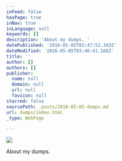 ```yaml
---
inFeed: false
hasPage: true
inNav: true
inLanguage: null
keywords: []
description: 'About my dumps. '
datePublished: '2016-05-05T03:47:52.343Z'
dateModified: '2016-05-05T03:46:41.166Z'
title: ''
author: []
authors: []
publisher:
  name: null
  domain: null
  url: null
  favicon: null
starred: false
sourcePath: _posts/2016-05-05-dumps.md
url: dumps/index.html
_type: WebPage

---
```

![](https://the-grid-user-content.s3-us-west-2.amazonaws.com/18b00f33-39df-4cd3-9043-86b086394d4a.jpg)

About my dumps.